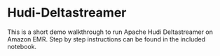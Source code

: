 # Hudi-Deltastreamer


This is a short demo walkthrough to run Apache Hudi Deltastreamer on Amazon EMR. Step by step instructions can be found in the included notebook.
